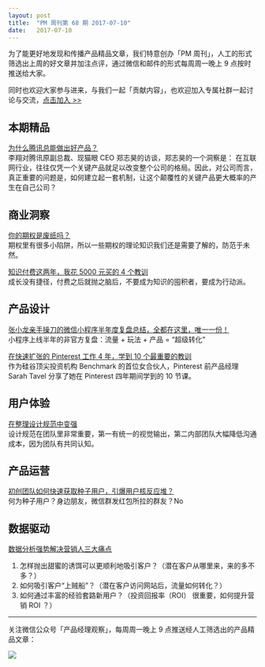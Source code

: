 ```yaml
---
layout: post
title:  "PM 周刊第 68 期 2017-07-10"
date:   2017-07-10
--- 
```


为了能更好地发现和传播产品精品文章，我们特意创办「PM 周刊」，人工的形式筛选出上周的好文章并加注点评，通过微信和邮件的形式每周周一晚上 9 点按时推送给大家。     

同时也欢迎大家参与进来，与我们一起「贡献内容」，也欢迎加入专属社群一起讨论与交流，[点击加入 >>](http://mp.weixin.qq.com/s/w8DK1vV0f3Hpj7u3fCNsiw)   

## 本期精品   

[为什么腾讯总能做出好产品？](https://mp.weixin.qq.com/s/692_yW0iM3Xs_XjGhblEDw)    
李翔对腾讯原副总裁、现猫眼 CEO 郑志昊的访谈，郑志昊的一个洞察是： 在互联网行业，往往仅凭一个关键产品就足以改变整个公司的格局。因此，对公司而言，真正重要的问题是，如何建立起一套机制，让这个颠覆性的关键产品更大概率的产生在自己公司？      

## 商业洞察  

[你的期权是废纸吗？](http://www.jianshu.com/p/d28f566fcd37)    
期权里有很多小陷阱，所以一些期权的理论知识我们还是需要了解的，防范于未然。   

[知识付费这两年，我花 5000 元买的 4 个教训](http://www.jianshu.com/p/008ad6673167)   
成长没有捷径，付费之后就抛之脑后，不要成为知识的囤积者，要成为行动派。    

## 产品设计 

[张小龙亲手操刀的微信小程序半年度复盘总结，全都在这里，唯一一份！](https://mp.weixin.qq.com/s/bzgLV74TEspwFDvlANvDBw)    
小程序上线半年的非官方复盘：流量 + 玩法 + 产品 = “超级转化”   

[在快速扩张的 Pinterest 工作 4 年，学到 10 个最重要的教训](https://mp.weixin.qq.com/s/5EiRif6hVYPIvEufczByLQ)    
作为硅谷顶尖投资机构 Benchmark 的首位女合伙人，Pinterest 前产品经理 Sarah Tavel 分享了她在 Pinterest 四年期间学到的 10 节课。    

## 用户体验

[在整理设计规范中变强](https://mp.weixin.qq.com/s/O6dI2STU9ZPqsrRymA6pUg)    
设计规范在团队里非常重要，第一有统一的视觉输出，第二内部团队大幅降低沟通成本，因为团队有共同认知。   

## 产品运营

[初创团队如何快速获取种子用户，引爆用户核反应堆？](http://www.toutiao.com/a6439127367646216450/)   
何为种子用户？身边朋友，微信群发红包所拉的群友？No   

## 数据驱动

[数据分析强势解决营销人三大痛点](https://mp.weixin.qq.com/s/5FznuHQFVWmPhYGLKfZD7Q)   
1. 怎样抛出甜蜜的诱饵可以更顺利地吸引客户？（潜在客户从哪里来，来的多不多？）    
2. 如何吸引客户“上贼船”？（潜在客户访问网站后，流量如何转化？）     
3. 如何通过丰富的经验套路新用户？（投资回报率（ROI） 很重要，如何提升营销 ROI ？）  

---
关注微信公众号「产品经理观察」，每周周一晚上 9 点推送经人工筛选出的产品精品文章：
  
![](http://com-4jplus-temp.qiniudn.com/pmweekly-weixin.jpg)   